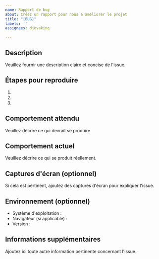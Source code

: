 ```yaml
---
name: Rapport de bug
about: Créez un rapport pour nous a améliorer le projet
title: "[BUG]"
labels: ''
assignees: djovaking

---
```


## Description
Veuillez fournir une description claire et concise de l'issue.

## Étapes pour reproduire
1. 
2. 
3. 

## Comportement attendu
Veuillez décrire ce qui devrait se produire.

## Comportement actuel
Veuillez décrire ce qui se produit réellement.

## Captures d'écran (optionnel)
Si cela est pertinent, ajoutez des captures d'écran pour expliquer l'issue.

## Environnement (optionnel)
- Système d'exploitation : 
- Navigateur (si applicable) : 
- Version : 

## Informations supplémentaires
Ajoutez ici toute autre information pertinente concernant l'issue.
